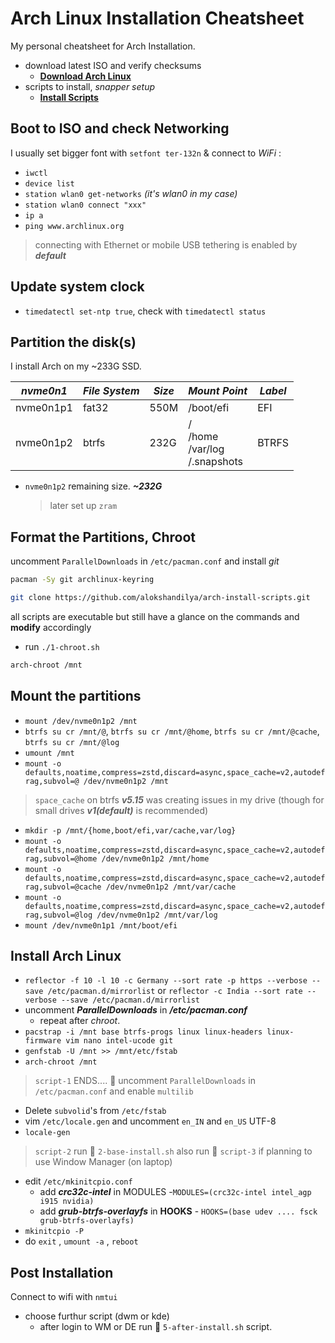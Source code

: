 # Arch Linux Installation Cheatsheet

My personal cheatsheet for Arch Installation.

- download latest ISO and verify checksums
  - [**Download Arch Linux**](https://archlinux.org/download)
- scripts to install, _snapper setup_
  - [**Install Scripts**](https://github.com/alokshandilya/arch-install-scripts.git)

## Boot to ISO and check Networking

I usually set bigger font with `setfont ter-132n` & connect to _WiFi_ :

- `iwctl`
- `device list`
- `station wlan0 get-networks` _(it's wlan0 in my case)_
- `station wlan0 connect "xxx"`
- `ip a`
- `ping www.archlinux.org`

> connecting with Ethernet or mobile USB tethering is enabled by **_default_**

## Update system clock

- `timedatectl set-ntp true`, check with `timedatectl status`

## Partition the disk(s)

I install Arch on my ~233G SSD.

| _nvme0n1_ | _File System_ | _Size_ | _Mount Point_                         | _Label_ |
| --------- | ------------- | ------ | ------------------------------------- | ------- |
| nvme0n1p1 | fat32         | 550M   | /boot/efi                             | EFI     |
| nvme0n1p2 | btrfs         | 232G   | /<br>/home<br>/var/log<br>/.snapshots | BTRFS   |

- `nvme0n1p2` remaining size. **_~232G_**
  > later set up `zram`

## Format the Partitions, Chroot

uncomment `ParallelDownloads` in `/etc/pacman.conf` and install _git_

```sh
pacman -Sy git archlinux-keyring
```

```sh
git clone https://github.com/alokshandilya/arch-install-scripts.git
```

all scripts are executable but still have a glance on the commands and **modify** accordingly

- run `./1-chroot.sh`

```sh
arch-chroot /mnt
```

## Mount the partitions

* `mount /dev/nvme0n1p2 /mnt`
* `btrfs su cr /mnt/@`, `btrfs su cr /mnt/@home`, `btrfs su cr /mnt/@cache`,
`btrfs su cr /mnt/@log`
* `umount /mnt`
* `mount -o defaults,noatime,compress=zstd,discard=async,space_cache=v2,autodefrag,subvol=@
/dev/nvme0n1p2 /mnt`
> `space_cache` on btrfs ***v5.15*** was creating issues in my drive
(though for small drives ***v1(default)*** is recommended)
* `mkdir -p /mnt/{home,boot/efi,var/cache,var/log}`
* `mount -o defaults,noatime,compress=zstd,discard=async,space_cache=v2,autodefrag,subvol=@home
/dev/nvme0n1p2 /mnt/home`
* `mount -o defaults,noatime,compress=zstd,discard=async,space_cache=v2,autodefrag,subvol=@cache
/dev/nvme0n1p2 /mnt/var/cache`
* `mount -o defaults,noatime,compress=zstd,discard=async,space_cache=v2,autodefrag,subvol=@log
/dev/nvme0n1p2 /mnt/var/log`
* `mount /dev/nvme0n1p1 /mnt/boot/efi`

## Install Arch Linux

* `reflector -f 10 -l 10 -c Germany --sort rate -p https --verbose --save /etc/pacman.d/mirrorlist` or `reflector -c India --sort rate --verbose --save /etc/pacman.d/mirrorlist`
* uncomment ***ParallelDownloads*** in ***/etc/pacman.conf***
  * repeat after *chroot*.
* `pacstrap -i /mnt base btrfs-progs linux linux-headers linux-firmware vim nano intel-ucode
  git`
* `genfstab -U /mnt >> /mnt/etc/fstab`
* `arch-chroot /mnt`
> `script-1` ENDS.... 🏁
> uncomment `ParallelDownloads` in `/etc/pacman.conf` and enable `multilib`

* Delete `subvolid`'s from `/etc/fstab`
* vim `/etc/locale.gen` and uncomment `en_IN` and `en_US` UTF-8
* `locale-gen`

> `script-2` run 🏃 `2-base-install.sh`
> also run 🏃 `script-3` if planning to use Window Manager (on laptop)

* edit `/etc/mkinitcpio.conf`
  * add ***crc32c-intel*** in MODULES -`MODULES=(crc32c-intel intel_agp i915 nvidia)`
  * add ***grub-btrfs-overlayfs*** in **HOOKS** -
`HOOKS=(base udev .... fsck grub-btrfs-overlayfs)`
* `mkinitcpio -P`
* do `exit` , `umount -a` , `reboot`

## Post Installation

Connect to wifi with `nmtui`

* choose furthur script (dwm or kde)
    * after login to WM or DE run :runner: `5-after-install.sh` script.

